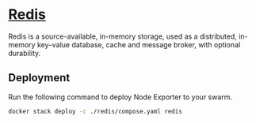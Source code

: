 # [Redis](https://redis.io/)

Redis is a source-available, in-memory storage, used as a distributed, in-memory key–value database, cache and message broker, with optional durability.

## Deployment

Run the following command to deploy Node Exporter to your swarm.

```bash
docker stack deploy -c ./redis/compose.yaml redis
```
